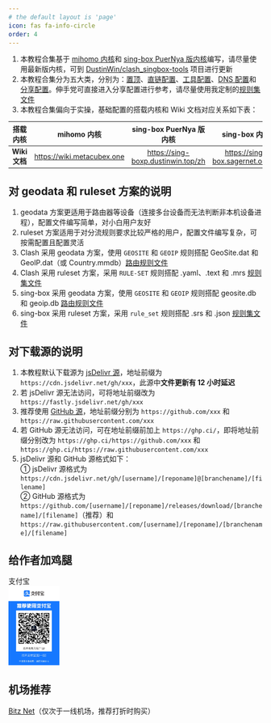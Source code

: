```yaml
---
# the default layout is 'page'
icon: fas fa-info-circle
order: 4
---
```


1. 本教程合集基于 [mihomo 内核](https://github.com/MetaCubeX/mihomo)和 [sing-box PuerNya 版内核](https://github.com/DustinWin/clash_singbox-tools/tree/sing-box)编写，请尽量使用最新版内核，可到 [DustinWin/clash_singbox-tools](https://github.com/DustinWin/clash_singbox-tools) 项目进行更新
2. 本教程合集分为五大类，分别为：[置顶](https://proxy-tutorials.dustinwin.top/categories/%E7%BD%AE%E9%A1%B6/)、[直链配置](https://proxy-tutorials.dustinwin.top/categories/%E7%9B%B4%E9%93%BE%E9%85%8D%E7%BD%AE/)、[工具配置](https://proxy-tutorials.dustinwin.top/categories/%E5%B7%A5%E5%85%B7%E9%85%8D%E7%BD%AE/)、[DNS 配置](https://proxy-tutorials.dustinwin.top/categories/dns-%E9%85%8D%E7%BD%AE/)和[分享配置](https://proxy-tutorials.dustinwin.top/categories/%E5%88%86%E4%BA%AB%E9%85%8D%E7%BD%AE/)。伸手党可直接进入分享配置进行参考，请尽量使用我定制的[规则集文件](https://github.com/DustinWin/ruleset_geodata)
3. 本教程合集偏向于实操，基础配置的搭载内核和 Wiki 文档对应关系如下表：

|   搭载内核    |         mihomo 内核          |       sing-box PuerNya 版内核        |           sing-box 内核            |
| :-----------: | :--------------------------: | :----------------------------------: | :--------------------------------: |
| **Wiki 文档** | <https://wiki.metacubex.one> | <https://sing-boxp.dustinwin.top/zh> | <https://sing-box.sagernet.org/zh> |

## 对 geodata 和 ruleset 方案的说明
1. geodata 方案更适用于路由器等设备（连接多台设备而无法判断非本机设备进程），配置文件编写简单，对小白用户友好
2. ruleset 方案适用于对分流规则要求比较严格的用户，配置文件编写复杂，可按需配置且配置灵活
3. Clash 采用 geodata 方案，使用 `GEOSITE` 和 `GEOIP` 规则搭配 GeoSite.dat 和 GeoIP.dat（或 Country.mmdb）[路由规则文件](https://github.com/DustinWin/ruleset_geodata?tab=readme-ov-file#%E4%B8%80-geodata-%E8%A7%84%E5%88%99%E9%9B%86%E6%96%87%E4%BB%B6%E8%AF%B4%E6%98%8E)
4. Clash 采用 ruleset 方案，采用 `RULE-SET` 规则搭配 .yaml、.text 和 .mrs [规则集文件](https://github.com/DustinWin/ruleset_geodata?tab=readme-ov-file#%E4%BA%8C-ruleset-%E8%A7%84%E5%88%99%E9%9B%86%E6%96%87%E4%BB%B6%E8%AF%B4%E6%98%8E)
5. sing-box 采用 geodata 方案，使用 `GEOSITE` 和 `GEOIP` 规则搭配 geosite.db 和 geoip.db [路由规则文件](https://github.com/DustinWin/ruleset_geodata?tab=readme-ov-file#%E4%B8%80-geodata-%E8%A7%84%E5%88%99%E9%9B%86%E6%96%87%E4%BB%B6%E8%AF%B4%E6%98%8E)
6. sing-box 采用 ruleset 方案，采用 `rule_set` 规则搭配 .srs 和 .json [规则集文件](https://github.com/DustinWin/ruleset_geodata?tab=readme-ov-file#%E4%BA%8C-ruleset-%E8%A7%84%E5%88%99%E9%9B%86%E6%96%87%E4%BB%B6%E8%AF%B4%E6%98%8E)

## 对下载源的说明
1. 本教程默认下载源为 [jsDelivr 源](https://www.jsdelivr.com/github)，地址前缀为 `https://cdn.jsdelivr.net/gh/xxx`，此源中**文件更新有 12 小时延迟**
2. 若 jsDelivr 源无法访问，可将地址前缀改为 `https://fastly.jsdelivr.net/gh/xxx`
3. 推荐使用 [GitHub 源](https://github.com)，地址前缀分别为 `https://github.com/xxx` 和 `https://raw.githubusercontent.com/xxx`
4. 若 GitHub 源无法访问，可在地址前缀前加上 `https://ghp.ci/`，即将地址前缀分别改为 `https://ghp.ci/https://github.com/xxx` 和 `https://ghp.ci/https://raw.githubusercontent.com/xxx`
5. jsDelivr 源和 GitHub 源格式如下：  
① jsDelivr 源格式为 `https://cdn.jsdelivr.net/gh/[username]/[reponame]@[branchename]/[filename]`  
② GitHub 源格式为 `https://github.com/[username]/[reponame]/releases/download/[branchename]/[filename]`（推荐）和 `https://raw.githubusercontent.com/[username]/[reponame]/[branchename]/[filename]`

## 给作者加鸡腿
支付宝  
<img src="/assets/img/about/alipay.jpg" alt="支付宝" width="20%" />

## 机场推荐
[Bitz Net](https://j1.bnaffloop.com/#/register?code=HT0ALWZq)（仅次于一线机场，推荐打折时购买）
